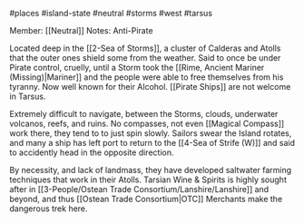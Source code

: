 #places #island-state #neutral #storms #west #tarsus 

Member: [[Neutral]]
Notes: Anti-Pirate

Located deep in the [[2-Sea of Storms]], a cluster of Calderas and Atolls that the outer ones shield some from the weather.  Said to once be under Pirate control, cruelly, until a Storm took the [[Rime, Ancient Mariner (Missing)|Mariner]] and the people were able to free themselves from his tyranny.  Now well known for their Alcohol.  [[Pirate Ships]] are not welcome in Tarsus.

Extremely difficult to navigate, between the Storms, clouds, underwater volcanos, reefs, and ruins.  No compasses, not even [[Magical Compass]] work there, they tend to to just spin slowly.  Sailors swear the Island rotates, and many a ship has left port to return to the [[4-Sea of Strife (W)]] and said to accidently head in the opposite direction.

By necessity, and lack of landmass, they have developed saltwater farming techniques that work in their Atolls. Tarsian Wine & Spirits is highly sought after in [[3-People/Ostean Trade Consortium/Lanshire/Lanshire]] and beyond, and thus [[Ostean Trade Consortium|OTC]] Merchants make the dangerous trek here.
